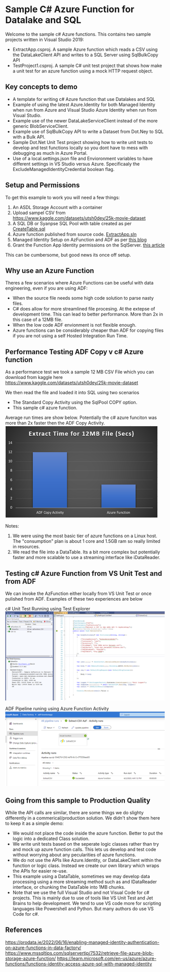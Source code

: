 # Sample C# Azure Function for Datalake and SQL

Welcome to the sample c# Azure functions. This contains two sample projects written in Visual Studio 2019:

- ExtractApp.csproj. A sample Azure function which reads a CSV using the DataLakeClient API and writes to a SQL Server using SqlBulkCopy API
- TestProject1.csproj. A sample C# unit test project that shows how make a unit test for an azure function using a mock HTTP request object.

## Key concepts to demo

- A template for writing c# Azure function that use Datalakes and SQL
- Example of using the latest Azure.Identity for both Managed Identity when run from Azure and Visual Studio Azure Identity when run from Visual Studio.
- Example use of the newer DataLakeServiceClient instead of the more generic BlobServiceClient.
- Example use of SqlBulkCopy API to write a Dataset from Dot.Ney to SQL with a Bulk API.
- Sample Dot.Net Unit Test project showing how to write unit tests to develop and test functions locally so you dont have to mess with debugging as much in Azure Portal.
- Use of a local.settings.json file and Envioronment variables to have different settings in VS Studio versus Azure. Specificaaly the ExcludeManagedIdentityCredential boolean flag.

## Setup and Permissions

To get this example to work you will need a few things:

1. An ASDL Storage Account with a container
2. Upload sampel CSV from https://www.kaggle.com/datasets/utsh0dey/25k-movie-dataset
3. A SQL DB or Syanpse SQL Pool with table created as per [CreateTable.sql](Minimal/C#/CreateTable.sql)
4. Azure function published from source code. [ExtractApp.sln](Minimal/C%23/ExtractApp.sln)
5. Managed Identity Setup on AzFunction and ADF as per [this blog](https://prodata.ie/2022/06/16/enabling-managed-identity-authentication-on-azure-functions-in-data-factory/)
6. Grant the Function App Identity permissions on the SqlServer. [this article](https://learn.microsoft.com/en-us/azure/azure-functions/functions-identity-access-azure-sql-with-managed-identity)

This can be cumbersome, but good news its once off setup.

## Why use an Azure Function

Theres a few scenarios where Azure Functions can be useful with data engineering, even if you are using ADF:

- When the source file needs some high code solution to parse nasty files.
- C# does allow for more streamlined file procesing. At the extepse of development time. This can lead to better performance. More than 2x in this case of a 12MB file.
- When the low code ADF envionment is not flexible enough.
- Azure functions can be considerably cheaper than ADF for copying files if you are not using a self Hosted Integration Run Time.

## Performance Testing ADF Copy v c# Azure function

As a performance test we took a sample 12 MB CSV File which you can download from kaggle here
https://www.kaggle.com/datasets/utsh0dey/25k-movie-dataset

We then read the file and loaded it into SQL using two scenarios
- The Standard Copy Activity using the SqlPool COPY option.
- This sample c# azure function.

Average run times are show below. Potentially the c# azure funciton was more than 2x faster then the ADF Copy Activity.
![Performance Comparison](Performance.PNG)

Notes:

1. We were using the most basic tier of azure functions on a Linux host. The "consumption" plan is about 1 core and 1.5GB ram so really limited in resources.
2. We read the file into a DataTable. Its a bit more complex but potentially faster and more scalable to use a streaming interface like iDataReader.

## Testing c# Azure Function from VS Unit Test and from ADF

We can invoke the AzFunction either locally from VS Unit Test or once pulished from ADF. Examples of these two experiences are below

c# Unit Test Running using Test Explorer
![C# Unit Test ](UnitTest.PNG)

ADF Pipeline runing using Azure Function Activity
![ADF Unit Test ](ADF.PNG)

## Going from this sample to Production Quality

While the API calls are similar, there are some things we do slighty differently in a commerical/production solution. We didn't show them here to keep it as a simple demo:

- We would not place the code inside the azure function. Better to put the logic into a dedicated Class solution.  
- We write unit tests based on the seperate logic classes rather than try and mock up azure function calls. This lets us develop and test code without worrying about any pecularities of azure functions.
- We do not use the APIs like Azure.Identity, or DataLakeClient within the function or logic class. Instead we create our own library which wraps the APIs for easier re-use.
- This example using a DataTable, sometimes we may develop data processing using a more streaming method such as and IDataReader interface, or chunking the DataTable into 1MB chunks.
- Note that we use the full Visual Studio and not Visual Code for c# projects. This is mainly due to use of tools like VS Unit Test and Jet Brains to help development. We tend to use VS code more for scripting languages like Powershell and Python. But many authors do use VS Code for c#.

## References

https://prodata.ie/2022/06/16/enabling-managed-identity-authentication-on-azure-functions-in-data-factory/
https://www.mssqltips.com/sqlservertip/7532/retrieve-file-azure-blob-storage-azure-function/
https://learn.microsoft.com/en-us/azure/azure-functions/functions-identity-access-azure-sql-with-managed-identity
